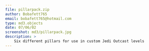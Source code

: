 ```yaml
---
file: pillarpack.zip
author: Bobafett765
email: bobafett765@hotmail.com
type: md3.objects
date: 07/06/02
screenshot: md3/pillarpack.jpg
description: >
    Six different pillars for use in custom Jedi Outcast levels
---
```


